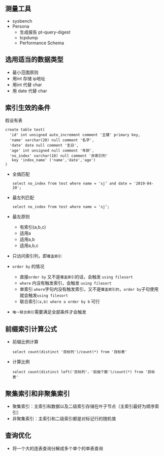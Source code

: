 ## 测量工具

- sysbench
- Persona
  - 生成报告 pt-query-digest
  - tcpdump
  - Performance Schema

## 选用适当的数据类型

- 最小范围原则
- 用int 存储 ip地址
- 用int 代替 char
- 用 date 代替 char

## 索引生效的条件

假设有表

```mysql
create table test(
  'id' int unsigned auto_increment comment '主键' primary key,
  'name' varchar(20) null comment '名字',
  'date' date null comment '生日',
  'age' int unsigned null comment '年龄',
  'no_index' varchar(10) null comment '非索引列'
   key 'index_name' ('name','date','age')
)
```

- 全值匹配

  ```mysql
  select no_index from test where name = 'sj‘ and date = '2019-04-20';
  ```

- 最左列匹配

  ```mysql
  select no_index from test where name = 'sj‘;
  ```

- 最左原则

  - 有索引(a,b,c)
  - 适用a
  - 适用a,b
  - 适用a,b,c

- 只访问索引列，即`覆盖索引`

- `order by` 的情况

  - 直接`order by` 又不是`覆盖索引`的话，会触发 `using filesort`
  - `where` 内没有触发索引，会触发 `using filesort`
  - 单索引 `where`字句内没有触发索引，又不是`覆盖索引的`，`order by`子句使用就会触发`using filesort`
  - 联合索引`(a,b) where a order by b` 可行

- `唯一联合索引`需要满足全部条件才会触发

## 前缀索引计算公式

- 前缀比例计算

  ```mysql
  select count(distinct '目标列')/count(*) from '目标表'
  ```

- 计算比例

  ```mysql
  select count(distinct left('目标列'，'前缀个数')/count(*) from '目标表'
  ```


## 聚集索引和非聚集索引

- 聚集索引：主索引和数据以及二级索引存储在叶子节点（主索引最好为顺序索引）
- 非聚集索引：主索引和二级索引都是对标记行的随机值

## 查询优化

- 将一个大的连表查询分解成多个单个的单表查询